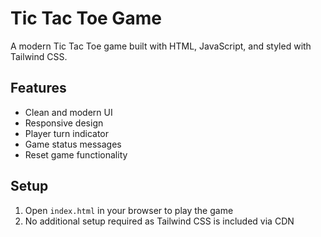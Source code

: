 # Tic Tac Toe Game

A modern Tic Tac Toe game built with HTML, JavaScript, and styled with Tailwind CSS.

## Features
- Clean and modern UI
- Responsive design
- Player turn indicator
- Game status messages
- Reset game functionality

## Setup
1. Open `index.html` in your browser to play the game
2. No additional setup required as Tailwind CSS is included via CDN
